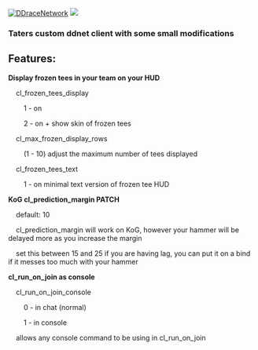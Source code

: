 [![DDraceNetwork](https://ddnet.tw/ddnet-small.png)](https://ddnet.tw) [![](https://github.com/ddnet/ddnet/workflows/Build/badge.svg)](https://github.com/ddnet/ddnet/actions?query=workflow%3ABuild+event%3Apush+branch%3Amaster)

### Taters custom ddnet client with some small modifications

## Features:
**Display frozen tees in your team on your HUD** 

&nbsp;&nbsp;&nbsp;&nbsp;cl_frozen_tees_display

&nbsp;&nbsp;&nbsp;&nbsp;&nbsp;&nbsp;&nbsp;&nbsp;1 - on

&nbsp;&nbsp;&nbsp;&nbsp;&nbsp;&nbsp;&nbsp;&nbsp;2 - on + show skin of frozen tees


&nbsp;&nbsp;&nbsp;&nbsp;cl_max_frozen_display_rows

&nbsp;&nbsp;&nbsp;&nbsp;&nbsp;&nbsp;&nbsp;&nbsp;(1 - 10) adjust the maximum number of tees displayed


&nbsp;&nbsp;&nbsp;&nbsp;cl_frozen_tees_text

&nbsp;&nbsp;&nbsp;&nbsp;&nbsp;&nbsp;&nbsp;&nbsp;1 - on minimal text version of frozen tee HUD


**KoG cl_prediction_margin PATCH**

&nbsp;&nbsp;&nbsp;&nbsp;default: 10

&nbsp;&nbsp;&nbsp;&nbsp;cl_prediction_margin will work on KoG, however your hammer will be delayed more as you increase the margin

&nbsp;&nbsp;&nbsp;&nbsp;set this between 15 and 25 if you are having lag, you can put it on a bind if it messes too much with your hammer


**cl_run_on_join as console**

&nbsp;&nbsp;&nbsp;&nbsp;cl_run_on_join_console

&nbsp;&nbsp;&nbsp;&nbsp;&nbsp;&nbsp;&nbsp;&nbsp;0 - in chat (normal)

&nbsp;&nbsp;&nbsp;&nbsp;&nbsp;&nbsp;&nbsp;&nbsp;1 - in console

&nbsp;&nbsp;&nbsp;&nbsp;allows any console command to be using in cl_run_on_join 